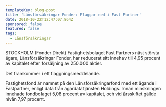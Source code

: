 ```yaml
---
templateKey: blog-post
title: 'Länsförsäkringar Fonder: Flaggar ned i Fast Partner'
date: 2018-10-22T12:47:07.864Z
sponsored: false
featured: false
tags:
  - Länsförsäkringar
---
```

STOCKHOLM (Fonder Direkt) Fastighetsbolaget Fast Partners näst största ägare, Länsförsäkringar Fonder, har reducerat sitt innehav till 4,95 procent av kapitalet efter försäljning av 250.000 aktier.

Det framkommer i ett flaggningsmeddelande.

Fastighetsfond är namnet på den Länsförsäkringarfond med ett ägande i Fastpartner, enligt data från ägardatatjänsten Holdings. Innan minskningen innehade fondbolaget 5,08 procent av kapitalet, och vid årsskiftet gällde nivån 7,97 procent.

